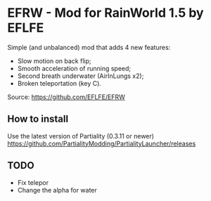 # EFRW - Mod for RainWorld 1.5 by EFLFE

Simple (and unbalanced) mod that adds 4 new features:

* Slow motion on back flip;
* Smooth acceleration of running speed;
* Second breath underwater (AirInLungs x2);
* Broken teleportation (key C).

Source: https://github.com/EFLFE/EFRW

## How to install

Use the latest version of Partiality (0.3.11 or newer)
https://github.com/PartialityModding/PartialityLauncher/releases

## TODO
* Fix telepor
* Change the alpha for water
